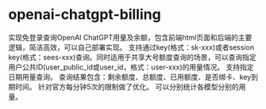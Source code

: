 # openai-chatgpt-billing
实现免登录查询OpenAI ChatGPT用量及余额，包含前端html页面和后端的主要逻辑，简洁高效，可以自己部署实现。 支持通过key(格式：sk-xxx)或者session key(格式：sees-xxx)查询。同时适用于共享大号额度查询的场景，可以查询指定用户公共ID(user_public_id或user_id，格式：user-xxx)的用量情况。 支持指定日期用量查询。 查询结果包含：剩余额度、总额度、已用额度、是否绑卡、key到期时间。 针对官方每分钟5次的限制做了优化。 可以分别统计各模型分别的用量。
